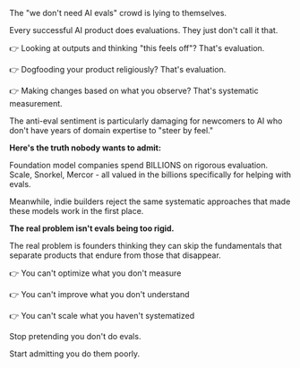 The "we don't need AI evals" crowd is lying to themselves.

Every successful AI product does evaluations. They just don't call it that.

👉 Looking at outputs and thinking "this feels off"? That's evaluation.

👉 Dogfooding your product religiously? That's evaluation.

👉 Making changes based on what you observe? That's systematic measurement.

The anti-eval sentiment is particularly damaging for newcomers to AI who don't have years of domain expertise to "steer by feel."

**Here's the truth nobody wants to admit:**

Foundation model companies spend BILLIONS on rigorous evaluation. Scale, Snorkel, Mercor - all valued in the billions specifically for helping with evals.

Meanwhile, indie builders reject the same systematic approaches that made these models work in the first place.

**The real problem isn't evals being too rigid.**

The real problem is founders thinking they can skip the fundamentals that separate products that endure from those that disappear.

👉 You can't optimize what you don't measure

👉 You can't improve what you don't understand

👉 You can't scale what you haven't systematized

Stop pretending you don't do evals.

Start admitting you do them poorly.
